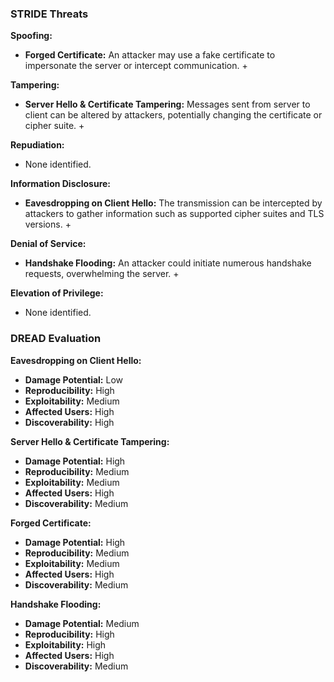 ### STRIDE Threats

**Spoofing:**
- **Forged Certificate:** An attacker may use a fake certificate to impersonate the server or intercept communication. +

**Tampering:**
- **Server Hello & Certificate Tampering:** Messages sent from server to client can be altered by attackers, potentially changing the certificate or cipher suite. +

**Repudiation:**
- None identified.

**Information Disclosure:**
- **Eavesdropping on Client Hello:** The transmission can be intercepted by attackers to gather information such as supported cipher suites and TLS versions. +

**Denial of Service:**
- **Handshake Flooding:** An attacker could initiate numerous handshake requests, overwhelming the server. +

**Elevation of Privilege:**
- None identified.

### DREAD Evaluation

**Eavesdropping on Client Hello:**
- **Damage Potential:** Low
- **Reproducibility:** High
- **Exploitability:** Medium
- **Affected Users:** High
- **Discoverability:** High

**Server Hello & Certificate Tampering:**
- **Damage Potential:** High
- **Reproducibility:** Medium
- **Exploitability:** Medium
- **Affected Users:** High
- **Discoverability:** Medium

**Forged Certificate:**
- **Damage Potential:** High
- **Reproducibility:** Medium
- **Exploitability:** Medium
- **Affected Users:** High
- **Discoverability:** Medium

**Handshake Flooding:**
- **Damage Potential:** Medium
- **Reproducibility:** High
- **Exploitability:** High
- **Affected Users:** High
- **Discoverability:** Medium